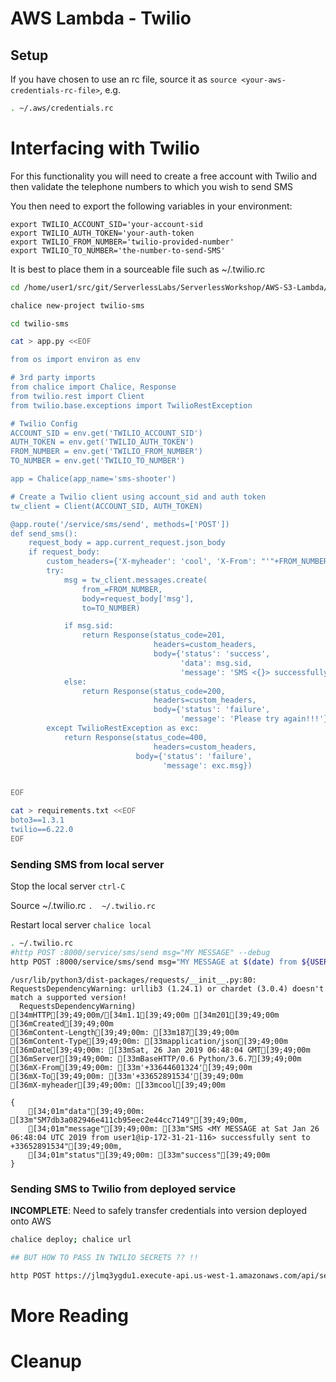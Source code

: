 
# AWS Lambda - Twilio


## Setup



If you have chosen to use an rc file, source it as ```source <your-aws-credentials-rc-file>```, e.g.


```bash
. ~/.aws/credentials.rc
```

# Interfacing with Twilio

For this functionality you will need to create a free account with Twilio and then validate the telephone numbers to which you wish to send SMS

You then need to export the following variables in your environment:

```
export TWILIO_ACCOUNT_SID='your-account-sid
export TWILIO_AUTH_TOKEN='your-auth-token
export TWILIO_FROM_NUMBER='twilio-provided-number'
export TWILIO_TO_NUMBER='the-number-to-send-SMS'
```

It is best to place them in a sourceable file such as ~/.twilio.rc


```bash
cd /home/user1/src/git/ServerlessLabs/ServerlessWorkshop/AWS-S3-Lambda/

chalice new-project twilio-sms
```


```bash
cd twilio-sms

cat > app.py <<EOF

from os import environ as env

# 3rd party imports
from chalice import Chalice, Response
from twilio.rest import Client
from twilio.base.exceptions import TwilioRestException

# Twilio Config
ACCOUNT_SID = env.get('TWILIO_ACCOUNT_SID')
AUTH_TOKEN = env.get('TWILIO_AUTH_TOKEN')
FROM_NUMBER = env.get('TWILIO_FROM_NUMBER')
TO_NUMBER = env.get('TWILIO_TO_NUMBER')

app = Chalice(app_name='sms-shooter')

# Create a Twilio client using account_sid and auth token
tw_client = Client(ACCOUNT_SID, AUTH_TOKEN)

@app.route('/service/sms/send', methods=['POST'])
def send_sms():
    request_body = app.current_request.json_body
    if request_body:
        custom_headers={'X-myheader': 'cool', 'X-From': "'"+FROM_NUMBER+"'", 'X-To': "'"+TO_NUMBER+"'", 'Content-Type': 'application/json'}
        try:
            msg = tw_client.messages.create(
                from_=FROM_NUMBER,
                body=request_body['msg'],
                to=TO_NUMBER)

            if msg.sid:
                return Response(status_code=201,
                                headers=custom_headers,
                                body={'status': 'success',
                                      'data': msg.sid,
                                      'message': 'SMS <{}> successfully sent to {}'.format(request_body['msg'], TO_NUMBER)})
            else:
                return Response(status_code=200,
                                headers=custom_headers,
                                body={'status': 'failure',
                                      'message': 'Please try again!!!'})
        except TwilioRestException as exc:
            return Response(status_code=400,
                                headers=custom_headers,
                            body={'status': 'failure',
                                  'message': exc.msg})
                                  

EOF

cat > requirements.txt <<EOF
boto3==1.3.1
twilio==6.22.0
EOF
```

### Sending SMS from local server

Stop the local server ```ctrl-C```

Source ~/.twilio.rc
```.  ~/.twilio.rc```

Restart local server
```chalice local```



```bash
. ~/.twilio.rc
#http POST :8000/service/sms/send msg="MY MESSAGE" --debug
http POST :8000/service/sms/send msg="MY MESSAGE at $(date) from ${USER}@$(hostname)"
```

    /usr/lib/python3/dist-packages/requests/__init__.py:80: RequestsDependencyWarning: urllib3 (1.24.1) or chardet (3.0.4) doesn't match a supported version!
      RequestsDependencyWarning)
    [34mHTTP[39;49;00m/[34m1.1[39;49;00m [34m201[39;49;00m [36mCreated[39;49;00m
    [36mContent-Length[39;49;00m: [33m187[39;49;00m
    [36mContent-Type[39;49;00m: [33mapplication/json[39;49;00m
    [36mDate[39;49;00m: [33mSat, 26 Jan 2019 06:48:04 GMT[39;49;00m
    [36mServer[39;49;00m: [33mBaseHTTP/0.6 Python/3.6.7[39;49;00m
    [36mX-From[39;49;00m: [33m'+33644601324'[39;49;00m
    [36mX-To[39;49;00m: [33m'+33652891534'[39;49;00m
    [36mX-myheader[39;49;00m: [33mcool[39;49;00m
    
    {
        [34;01m"data"[39;49;00m: [33m"SM7db3a082946e411cb95eec2e44cc7149"[39;49;00m,
        [34;01m"message"[39;49;00m: [33m"SMS <MY MESSAGE at Sat Jan 26 06:48:04 UTC 2019 from user1@ip-172-31-21-116> successfully sent to +33652891534"[39;49;00m,
        [34;01m"status"[39;49;00m: [33m"success"[39;49;00m
    }
    


### Sending SMS to Twilio from deployed service

**INCOMPLETE**: Need to safely transfer credentials into version deployed onto AWS


```bash
chalice deploy; chalice url
```




```bash
## BUT HOW TO PASS IN TWILIO SECRETS ?? !!

http POST https://jlmq3ygdu1.execute-api.us-west-1.amazonaws.com/api/service/sms/send msg="MY MESSAGE at $(date) from ${USER}@$(hostname)"
```



# More Reading


# Cleanup




```bash

```


